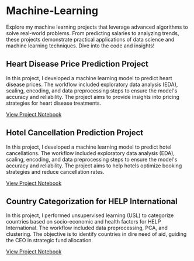 # Machine-Learning
Explore my machine learning projects that leverage advanced algorithms to solve real-world problems. From predicting salaries to analyzing trends, these projects demonstrate practical applications of data science and machine learning techniques. Dive into the code and insights!

## Heart Disease Price Prediction Project

In this project, I developed a machine learning model to predict heart disease prices. The workflow included exploratory data analysis (EDA), scaling, encoding, and data preprocessing steps to ensure the model's accuracy and reliability. The project aims to provide insights into pricing strategies for heart disease treatments.

[View Project Notebook](https://github.com/maximalsteel/Machine-Learning/blob/main/Heart%20Disease%20Prediction.ipynb)

## Hotel Cancellation Prediction Project

In this project, I developed a machine learning model to predict hotel cancellations. The workflow included exploratory data analysis (EDA), scaling, encoding, and data preprocessing steps to ensure the model's accuracy and reliability. The project aims to help hotels optimize booking strategies and reduce cancellation rates.

[View Project Notebook](https://github.com/maximalsteel/Machine-Learning/blob/main/Hotel%20Cancellation%20Prediction.ipynb)

## Country Categorization for HELP International

In this project, I performed unsupervised learning (USL) to categorize countries based on socio-economic and health factors for HELP International. The workflow included data preprocessing, PCA, and clustering. The objective is to identify countries in dire need of aid, guiding the CEO in strategic fund allocation.

[View Project Notebook](https://github.com/maximalsteel/Machine-Learning/blob/main/USL%20Case%20Study.ipynb)
